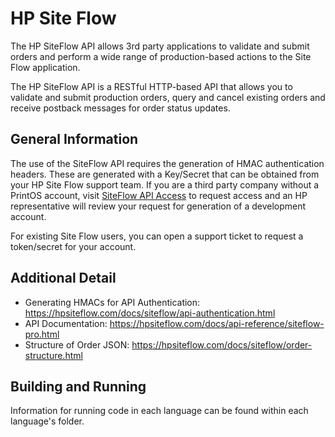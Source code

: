 # HP Site Flow

The HP SiteFlow API allows 3rd party applications to validate and submit orders and perform a wide range of production-based actions to the Site Flow application.

The HP SiteFlow API is a RESTful HTTP-based API that allows you to validate and submit production orders, query and cancel existing orders and receive postback messages for order status updates.

## General Information
The use of the SiteFlow API requires the generation of HMAC authentication headers. These are generated with a Key/Secret that can be obtained from your HP Site Flow support team.
If you are a third party company without a PrintOS account, visit [SiteFlow API Access](https://developers.hp.com/printos/doc/api-authentication) to request access and an HP representative will review your request for generation of a development account.

For existing Site Flow users, you can open a support ticket to request a token/secret for your account.

## Additional Detail
* Generating HMACs for API Authentication: https://hpsiteflow.com/docs/siteflow/api-authentication.html
* API Documentation: https://hpsiteflow.com/docs/api-reference/siteflow-pro.html
* Structure of Order JSON: https://hpsiteflow.com/docs/siteflow/order-structure.html

## Building and Running
Information for running code in each language can be found within each language's folder.
